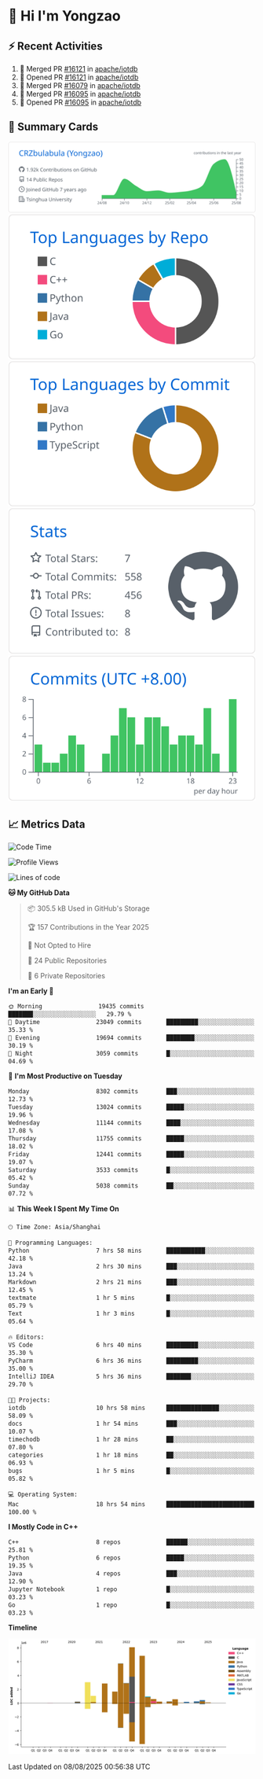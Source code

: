 # 👋 Hi I'm Yongzao

## ⚡ Recent Activities
<!--START_SECTION:activity-->
1. 🎉 Merged PR [#16121](https://github.com/apache/iotdb/pull/16121) in [apache/iotdb](https://github.com/apache/iotdb)
2. 💪 Opened PR [#16121](https://github.com/apache/iotdb/pull/16121) in [apache/iotdb](https://github.com/apache/iotdb)
3. 🎉 Merged PR [#16079](https://github.com/apache/iotdb/pull/16079) in [apache/iotdb](https://github.com/apache/iotdb)
4. 🎉 Merged PR [#16095](https://github.com/apache/iotdb/pull/16095) in [apache/iotdb](https://github.com/apache/iotdb)
5. 💪 Opened PR [#16095](https://github.com/apache/iotdb/pull/16095) in [apache/iotdb](https://github.com/apache/iotdb)
<!--END_SECTION:activity-->

## 🎑 Summary Cards

[![](https://raw.githubusercontent.com/CRZbulabula/CRZbulabula/main/profile-summary-card-output/github/0-profile-details.svg)](https://github.com/vn7n24fzkq/github-profile-summary-cards)
[![](https://raw.githubusercontent.com/CRZbulabula/CRZbulabula/main/profile-summary-card-output/github/1-repos-per-language.svg)](https://github.com/vn7n24fzkq/github-profile-summary-cards) [![](https://raw.githubusercontent.com/CRZbulabula/CRZbulabula/main/profile-summary-card-output/github/2-most-commit-language.svg)](https://github.com/vn7n24fzkq/github-profile-summary-cards)
[![](https://raw.githubusercontent.com/CRZbulabula/CRZbulabula/main/profile-summary-card-output/github/3-stats.svg)](https://github.com/vn7n24fzkq/github-profile-summary-cards) [![](https://raw.githubusercontent.com/CRZbulabula/CRZbulabula/main/profile-summary-card-output/github/4-productive-time.svg)](https://github.com/vn7n24fzkq/github-profile-summary-cards)

## 📈 Metrics Data

<!--START_SECTION:waka-->
![Code Time](http://img.shields.io/badge/Code%20Time-1%2C116%20hrs%2050%20mins-blue)

![Profile Views](http://img.shields.io/badge/Profile%20Views-0-blue)

![Lines of code](https://img.shields.io/badge/From%20Hello%20World%20I%27ve%20Written-35.6%20million%20lines%20of%20code-blue)

**🐱 My GitHub Data** 

> 📦 305.5 kB Used in GitHub's Storage 
 > 
> 🏆 157 Contributions in the Year 2025
 > 
> 🚫 Not Opted to Hire
 > 
> 📜 24 Public Repositories 
 > 
> 🔑 6 Private Repositories 
 > 
**I'm an Early 🐤** 

```text
🌞 Morning                19435 commits       ███████░░░░░░░░░░░░░░░░░░   29.79 % 
🌆 Daytime                23049 commits       █████████░░░░░░░░░░░░░░░░   35.33 % 
🌃 Evening                19694 commits       ████████░░░░░░░░░░░░░░░░░   30.19 % 
🌙 Night                  3059 commits        █░░░░░░░░░░░░░░░░░░░░░░░░   04.69 % 
```
📅 **I'm Most Productive on Tuesday** 

```text
Monday                   8302 commits        ███░░░░░░░░░░░░░░░░░░░░░░   12.73 % 
Tuesday                  13024 commits       █████░░░░░░░░░░░░░░░░░░░░   19.96 % 
Wednesday                11144 commits       ████░░░░░░░░░░░░░░░░░░░░░   17.08 % 
Thursday                 11755 commits       █████░░░░░░░░░░░░░░░░░░░░   18.02 % 
Friday                   12441 commits       █████░░░░░░░░░░░░░░░░░░░░   19.07 % 
Saturday                 3533 commits        █░░░░░░░░░░░░░░░░░░░░░░░░   05.42 % 
Sunday                   5038 commits        ██░░░░░░░░░░░░░░░░░░░░░░░   07.72 % 
```


📊 **This Week I Spent My Time On** 

```text
🕑︎ Time Zone: Asia/Shanghai

💬 Programming Languages: 
Python                   7 hrs 58 mins       ███████████░░░░░░░░░░░░░░   42.18 % 
Java                     2 hrs 30 mins       ███░░░░░░░░░░░░░░░░░░░░░░   13.24 % 
Markdown                 2 hrs 21 mins       ███░░░░░░░░░░░░░░░░░░░░░░   12.45 % 
textmate                 1 hr 5 mins         █░░░░░░░░░░░░░░░░░░░░░░░░   05.79 % 
Text                     1 hr 3 mins         █░░░░░░░░░░░░░░░░░░░░░░░░   05.64 % 

🔥 Editors: 
VS Code                  6 hrs 40 mins       █████████░░░░░░░░░░░░░░░░   35.30 % 
PyCharm                  6 hrs 36 mins       █████████░░░░░░░░░░░░░░░░   35.00 % 
IntelliJ IDEA            5 hrs 36 mins       ███████░░░░░░░░░░░░░░░░░░   29.70 % 

🐱‍💻 Projects: 
iotdb                    10 hrs 58 mins      ███████████████░░░░░░░░░░   58.09 % 
docs                     1 hr 54 mins        ███░░░░░░░░░░░░░░░░░░░░░░   10.07 % 
timechodb                1 hr 28 mins        ██░░░░░░░░░░░░░░░░░░░░░░░   07.80 % 
categories               1 hr 18 mins        ██░░░░░░░░░░░░░░░░░░░░░░░   06.93 % 
bugs                     1 hr 5 mins         █░░░░░░░░░░░░░░░░░░░░░░░░   05.82 % 

💻 Operating System: 
Mac                      18 hrs 54 mins      █████████████████████████   100.00 % 
```

**I Mostly Code in C++** 

```text
C++                      8 repos             ██████░░░░░░░░░░░░░░░░░░░   25.81 % 
Python                   6 repos             █████░░░░░░░░░░░░░░░░░░░░   19.35 % 
Java                     4 repos             ███░░░░░░░░░░░░░░░░░░░░░░   12.90 % 
Jupyter Notebook         1 repo              █░░░░░░░░░░░░░░░░░░░░░░░░   03.23 % 
Go                       1 repo              █░░░░░░░░░░░░░░░░░░░░░░░░   03.23 % 
```



**Timeline**

![Lines of Code chart](https://raw.githubusercontent.com/CRZbulabula/CRZbulabula/main/assets/bar_graph.png)


 Last Updated on 08/08/2025 00:56:38 UTC
<!--END_SECTION:waka-->

